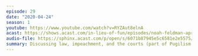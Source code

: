 ```yaml
---
episode: 29
date: "2020-04-24"
season: 1
youtube: https://www.youtube.com/watch?v=RYZAut8elnA
acast: https://shows.acast.com/in-lieu-of-fun/episodes/noah-feldman-april-24-2020
audio-file: https://sphinx.acast.com/p/open/s/6071b87945e5c6581e2e5575/e/611bf2a1f2c38d00121c9302/media.mp3
summary: Discussing law, impeachment, and the courts (part of Pugilism Week)
---
```

